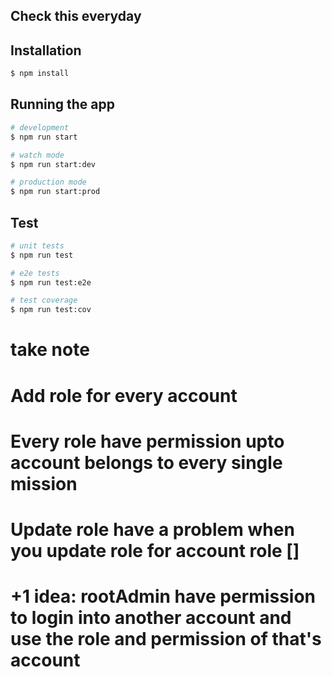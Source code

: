 ## Check this everyday

## Installation

```bash
$ npm install
```

## Running the app

```bash
# development
$ npm run start

# watch mode
$ npm run start:dev

# production mode
$ npm run start:prod
```

## Test

```bash
# unit tests
$ npm run test

# e2e tests
$ npm run test:e2e

# test coverage
$ npm run test:cov
```
# take note
# Add role for every account
# Every role have permission upto account belongs to every single mission
# Update role have a problem when you update role for account role []
# +1 idea: rootAdmin have permission to login into another account and use the role and permission of that's account

